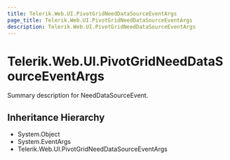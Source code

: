 ```yaml
---
title: Telerik.Web.UI.PivotGridNeedDataSourceEventArgs
page_title: Telerik.Web.UI.PivotGridNeedDataSourceEventArgs
description: Telerik.Web.UI.PivotGridNeedDataSourceEventArgs
---
```


# Telerik.Web.UI.PivotGridNeedDataSourceEventArgs

Summary description for NeedDataSourceEvent.

## Inheritance Hierarchy

* System.Object
* System.EventArgs
* Telerik.Web.UI.PivotGridNeedDataSourceEventArgs

